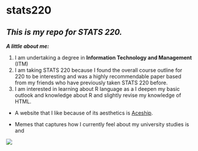 # stats220

## *This is my repo for STATS 220.* 

***A little about me:***

1. I am undertaking a degree in **Information Technology and Management** (ITM)
2. I am taking STATS 220 because I found the overall course outline for 220 to be interesting and was a highly recommendable paper based from my friends who have previously taken STATS 220 before. 
3. I am interested in learning about R language as a I deepen my basic outlook and knowledge about R and slightly revise my knowledge of HTML.

* A website that I like because of its aesthetics is [Aceship](https://puppiizsunniiz.github.io/AN-EN-Tags/akhrchars.html).

* Memes that captures how I currently feel about my university studies is and

![](https://tenor.com/en-GB/view/nadeshiko-yuru-camp-laid-back-camp-gif-16553688308034388768)

